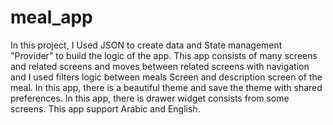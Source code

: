# meal_app
In this project, I Used JSON to create data and State management "Provider" to build the logic of the app. This app consists of many screens and related screens and moves between related screens with navigation and I used filters logic between meals Screen and description screen of the meal. In this app, there is a beautiful theme and save the theme with shared preferences. In this app, there is drawer widget consists from some screens. This app support Arabic and English.

